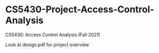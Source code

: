 # CS5430-Project-Access-Control-Analysis
CS5430: Access Control Analysis (Fall 2021)

Look at design.pdf for project overview
